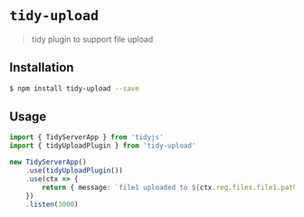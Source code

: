 # `tidy-upload`

> tidy plugin to support file upload

## Installation
```bash
$ npm install tidy-upload --save
```

## Usage

```typescript
import { TidyServerApp } from 'tidyjs'
import { tidyUploadPlugin } from 'tidy-upload'

new TidyServerApp()
    .use(tidyUploadPlugin())
    .use(ctx => {
        return { message: `file1 uploaded to ${ctx.req.files.file1.path}` }
    })
    .listen(3000)
```

